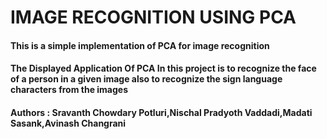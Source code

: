 # IMAGE RECOGNITION USING PCA

#### This is a simple implementation of PCA for image recognition
#### The Displayed Application Of PCA In this project is to recognize the face of a person in a given image also to recognize the sign language characters from the images

#### Authors : Sravanth Chowdary Potluri,Nischal Pradyoth Vaddadi,Madati Sasank,Avinash Changrani
